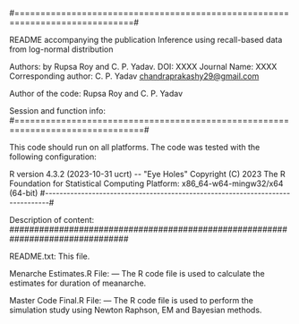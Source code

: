 #=============================================================================#

README accompanying the publication
Inference using recall-based data from log-normal distribution

Authors: by Rupsa Roy and C. P. Yadav.
DOI: XXXX
Journal Name: XXXX
Corresponding author: C. P. Yadav chandraprakashy29@gmail.com

Author of the code: Rupsa Roy and C. P. Yadav


Session and function info:
#===============================================================================#

This code should run on all platforms. The code was tested with the following configuration:

R version 4.3.2 (2023-10-31 ucrt) -- "Eye Holes"
Copyright (C) 2023 The R Foundation for Statistical Computing
Platform: x86_64-w64-mingw32/x64 (64-bit)
#-------------------------------------------------------------------------------#

Description of content:
################################################################################

README.txt:
This file.

Menarche Estimates.R File:
— The R code file is used to calculate the estimates for duration of meanarche.

Master Code Final.R File:
— The R code file is used to perform the simulation study using Newton Raphson, EM and Bayesian methods.
